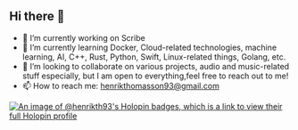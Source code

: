 ## Hi there 👋

- 🔭 I’m currently working on Scribe
- 🌱 I’m currently learning Docker, Cloud-related technologies, machine learning, AI, C++, Rust, Python, Swift, Linux-related things, Golang, etc. 
- 👯 I’m looking to collaborate on various projects, audio and music-related stuff especially, but I am open to everything,feel free to reach out to me!
- 📫 How to reach me: henrikthomasson93@gmail.com

[![An image of @henrikth93's Holopin badges, which is a link to view their full Holopin profile](https://holopin.me/henrikth93)](https://holopin.io/@henrikth93)
